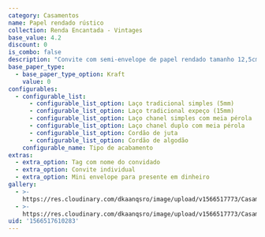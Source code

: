 ```yaml
---
category: Casamentos
name: Papel rendado rústico
collection: Renda Encantada - Vintages
base_value: 4.2
discount: 0
is_combo: false
description: "Convite com semi-envelope de papel rendado tamanho 12,5cm x 19cm. Interior confeccionado em papel kraft 180g e exterior em papel rendado.\r\n\n\r\n\nVersão da foto: Interior em papel kraft e exterior em papel rendado. Acabamento com cordão de juta."
base_paper_type:
  - base_paper_type_option: Kraft
    value: 0
configurables:
  - configurable_list:
      - configurable_list_option: Laço tradicional simples (5mm)
      - configurable_list_option: Laço tradicional expeço (15mm)
      - configurable_list_option: Laço chanel simples com meia pérola
      - configurable_list_option: Laço chanel duplo com meia pérola
      - configurable_list_option: Cordão de juta
      - configurable_list_option: Cordão de algodão
    configurable_name: Tipo de acabamento
extras:
  - extra_option: Tag com nome do convidado
  - extra_option: Convite individual
  - extra_option: Mini envelope para presente em dinheiro
gallery:
  - >-
    https://res.cloudinary.com/dkaanqsro/image/upload/v1566517773/Casamentos/Modelo_Papel_rendado_r%C3%BAstico_1_rhbzew.jpg
  - >-
    https://res.cloudinary.com/dkaanqsro/image/upload/v1566517773/Casamentos/Modelo_Papel_rendado_r%C3%BAstico_2_m5tv0d.jpg
uid: '1566517610283'
---
```



